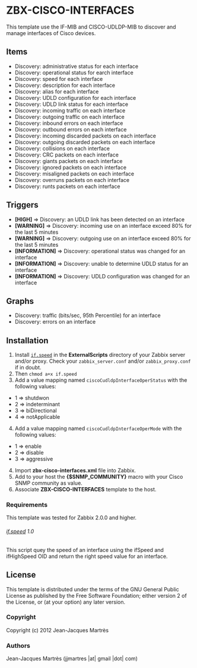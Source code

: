 ZBX-CISCO-INTERFACES
====================

This template use the IF-MIB and CISCO-UDLDP-MIB to discover and manage interfaces of Cisco devices.

Items
-----

  * Discovery: administrative status for each interface
  * Discovery: operational status for earch interface
  * Discovery: speed for each interface
  * Discovery: description for each interface
  * Discovery: alias for each interface
  * Discovery: UDLD configuration for each interface
  * Discovery: UDLD link status for each interface
  * Discovery: incoming traffic on each interface
  * Discovery: outgoing traffic on each interface
  * Discovery: inbound errors on each interface
  * Discovery: outbound errors on each interface
  * Discovery: incoming discarded packets on each interface
  * Discovery: outgoing discarded packets on each interface
  * Discovery: collisions on each interface
  * Discovery: CRC packets on each interface
  * Discovery: giants packets on each interface
  * Discovery: ignored packets on each interface
  * Discovery: misaligned packets on each interface
  * Discovery: overruns packets on each interface
  * Discovery: runts packets on each interface

Triggers
--------

  * **[HIGH]** => Discovery: an UDLD link has been detected on an interface
  * **[WARNING]** => Discovery: incoming use on an interface exceed 80% for the last 5 minutes
  * **[WARNING]** => Discovery: outgoing use on an interface exceed 80% for the last 5 minutes
  * **[INFORMATION]** => Discovery: operational status was changed for an interface
  * **[INFORMATION]** => Discovery: unable to determine UDLD status for an interface
  * **[INFORMATION]** => Discovery: UDLD configuration was changed for an interface

Graphs
------

  * Discovery: traffic (bits/sec, 95th Percentile) for an interface
  * Discovery: errors on an interface

Installation
------------

1. Install [`if.speed`](https://github.com/jjmartres/Zabbix/tree/master/zbx-scripts/if.speed) in the **ExternalScripts** directory of your Zabbix server and/or proxy. Check your `zabbix_server.conf` and/or `zabbix_proxy.conf` if in doubt.
2. Then `chmod a+x if.speed`
3. Add a value mapping named `ciscoCudldpInterfaceOperStatus` with the following values:
  * 1 => shutdwon
  * 2 => indeterminant
  * 3 => biDirectional
  * 4 => notApplicable
4. Add a value mapping named `ciscoCudldpInterfaceOperMode` with the following values:
  * 1 => enable
  * 2 => disable
  * 3 => aggressive
4. Import **zbx-cisco-interfaces.xml** file into Zabbix.
5. Add to your host the **{$SNMP_COMMUNITY}** macro with your Cisco SNMP community as value.
7. Associate **ZBX-CISCO-INTERFACES** template to the host.

### Requirements

This template was tested for Zabbix 2.0.0 and higher.

###### [if.speed](https://github.com/jjmartres/Zabbix/tree/master/zbx-scripts/if.speed) 1.0

This script quey the speed of an interface using the ifSpeed and ifHighSpeed OID and return the right speed value for an interface.

License
-------

This template is distributed under the terms of the GNU General Public License as published by the Free Software Foundation; either version 2 of the  License, or (at your option) any later version.

### Copyright

  Copyright (c) 2012 Jean-Jacques Martrès

### Authors
  
  Jean-Jacques Martrès
  (jjmartres |at| gmail |dot| com)
